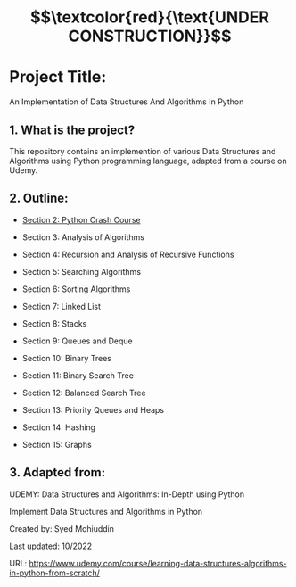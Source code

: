 # $$\textcolor{red}{\text{UNDER CONSTRUCTION}}$$

# Project Title:

An Implementation of Data Structures And Algorithms In Python

## 1. What is the project?

This repository contains an implemention of various Data Structures and Algorithms using Python programming language, 
adapted from a course on Udemy.

## 2. Outline:

- [Section 2: Python Crash Course](Section_2(Python-Crash-Course)/)

- Section 3: Analysis of Algorithms

- Section 4: Recursion and Analysis of Recursive Functions

- Section 5: Searching Algorithms

- Section 6: Sorting Algorithms

- Section 7: Linked List

- Section 8: Stacks

- Section 9: Queues and Deque

- Section 10: Binary Trees

- Section 11: Binary Search Tree

- Section 12: Balanced Search Tree

- Section 13: Priority Queues and Heaps

- Section 14: Hashing

- Section 15: Graphs

## 3. Adapted from: 

UDEMY: Data Structures and Algorithms: In-Depth using Python

Implement Data Structures and Algorithms in Python

Created by: Syed Mohiuddin

Last updated: 10/2022

URL: https://www.udemy.com/course/learning-data-structures-algorithms-in-python-from-scratch/

